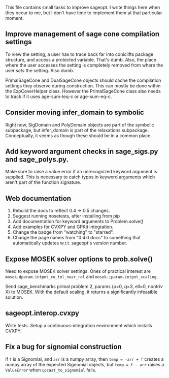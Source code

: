 This file contains small tasks to improve sageopt. I write things
here when they occur to me, but I don't have time to implement
them at that particular moment.

## Improve management of sage cone compilation settings

To view the setting, a user has to trace back far into coniclifts
package structure, and access a protected variable. That's dumb.
Also, the place where the user accesses the setting is completely
removed from where the user *sets* the setting. Also dumb.

PrimalSageCone and DualSageCone objects should cache the compilation
settings they observe during construction. This can mostly be done
within the ExpCoverHelper class. However the PrimalSageCone class
also needs to track if it uses age-sum-leq-c or age-sum-eq-c.

## Consider moving infer_domain to symbolic

Right now, SigDomain and PolyDomain objects are part of the symbolic
subpackage, but infer_domain is part of the relaxations subpackage.
Conceptually, it seems as though these should be in a common place.

## Add keyword argument checks in sage_sigs.py and sage_polys.py.

Make sure to raise a value error if an unrecognized keyword argument
is supplied. This is necessary to catch typos in keyword arguments
which aren't part of the function signature.

## Web documentation

1. Rebuild the docs to reflect 0.4 -> 0.5 changes.
2. Suggest running nosetests, after installing from pip
3. Add documentation for keyword arguments to Problem.solve()
4. Add examples for CVXPY and GPKit integration.
5. Change the badge from "watching" to "starred".
6. Change the page names from "0.4.0 docs" to something that
   automatically updates w.r.t. sageopt's version number.

## Expose MOSEK solver options to prob.solve()

Need to expose MOSEK solver settings. Ones of practical interest
are ``mosek.dparam.intpnt_co_tol_near_rel`` and
``mosek.iparam.intpnt_scaling``.

Send sage_benchmarks primal problem 2, params (p=0, q=3, ell=0, nontriv
X) to MOSEK. With the default scaling, it returns a significantly
infeasible solution.

## sageopt.interop.cvxpy
Write tests. Setup a continuous-integration environment which
installs CVXPY.

## Fix a bug for signomial construction

if ``f`` is a Signomial, and ``arr`` is a numpy array,
then ``temp = -arr + f`` creates a numpy array of the
expected Signomial objects, but ``temp = f - arr`` raises a
``ValueError`` when ``upcast_to_signomial`` fails.
